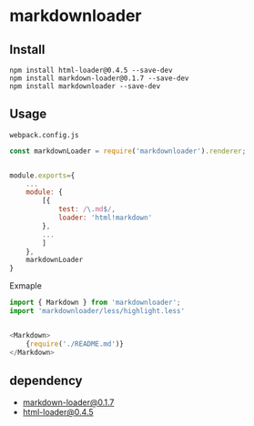 # markdownloader

## Install

```
npm install html-loader@0.4.5 --save-dev
npm install markdown-loader@0.1.7 --save-dev
npm install markdownloader --save-dev
```


## Usage


`webpack.config.js`

```js
const markdownLoader = require('markdownloader').renderer;


module.exports={
    ...
    module: {
        [{
            test: /\.md$/,
            loader: 'html!markdown'
        },
        ...
        ]
    },
    markdownLoader
}
```

Exmaple

```js
import { Markdown } from 'markdownloader';
import 'markdownloader/less/highlight.less'


<Markdown>
    {require('./README.md')}
</Markdown>


```

## dependency

- markdown-loader@0.1.7
- html-loader@0.4.5

